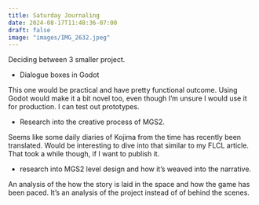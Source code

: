 ```yaml
---
title: Saturday Journaling
date: 2024-08-17T11:48:36-07:00
draft: false
image: "images/IMG_2632.jpeg"
---
```


Deciding between 3 smaller project. 

- Dialogue boxes in Godot

This one would be practical and have pretty functional outcome. Using Godot would make it a bit novel too, even though I’m unsure I would use it for production. I can test out prototypes. 

<!--more-->

- Research into the creative process of MGS2.

Seems like some daily diaries of Kojima from the time has recently been translated. Would be interesting to dive into that similar to my FLCL article. That took a while though, if I want to publish it. 

- research into MGS2 level design and how it’s weaved into the narrative.

An analysis of the how the story is laid in the space and how the game has been paced. It’s an analysis of the project instead of of behind the scenes. 
